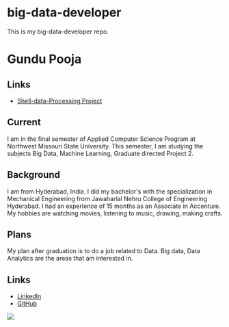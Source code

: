# big-data-developer
This is my big-data-developer repo.

# Gundu Pooja
## Links
- [Shell-data-Processing Project](https://github.com/GUNDUPOOJA/shell-data-processing)

## Current 
I am in the final semester of Applied Computer Science Program at Northwest Missouri State University.
This semester, I am studying the subjects Big Data, Machine Learning, Graduate directed Project 2.

## Background
I am from Hyderabad, India. I did my bachelor's with the specialization in Mechanical Engineering from Jawaharlal Nehru College of Engineering Hyderabad. I had an experience of 15 months as an Associate in Accenture. My hobbies are watching movies, listening to music, drawing, making crafts.

## Plans 
My plan after graduation is to do a job related to Data. Big data, Data Analytics are the areas that am interested in.

## Links
- [LinkedIn](https://www.linkedin.com/in/pooja-gundu-b71000107/)
- [GitHub](https://github.com/GUNDUPOOJA)

![ ](https://avatars2.githubusercontent.com/u/60015515?s=400&u=a691ffb3d3f0d5b6668835340aa29ca8599d7667&v=4)



